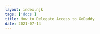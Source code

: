 ```yaml
---
layout: index.njk 
tags: ['docs']
title: How to Delegate Access to GoDaddy
date: 2021-07-14
---
```

